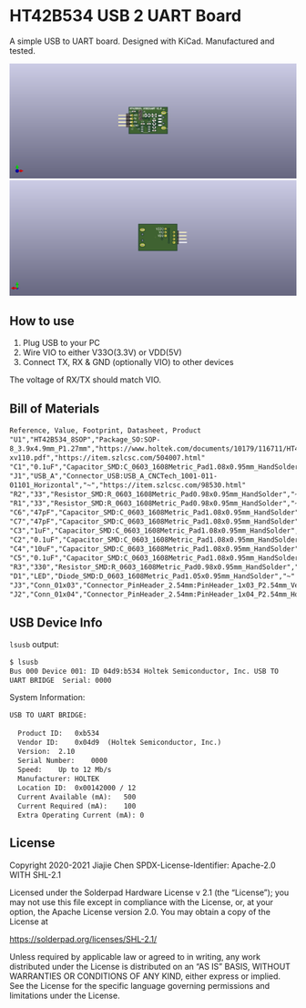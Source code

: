 # HT42B534 USB 2 UART Board

A simple USB to UART board. Designed with KiCad. Manufactured and tested.

![Front](Front.png)
![Back](Back.png)

## How to use

1. Plug USB to your PC
2. Wire VIO to either V33O(3.3V) or VDD(5V)
3. Connect TX, RX & GND (optionally VIO) to other devices

The voltage of RX/TX should match VIO.

## Bill of Materials

```csv
Reference, Value, Footprint, Datasheet, Product
"U1","HT42B534_8SOP","Package_SO:SOP-8_3.9x4.9mm_P1.27mm","https://www.holtek.com/documents/10179/116711/HT42B534-xv110.pdf","https://item.szlcsc.com/504007.html"
"C1","0.1uF","Capacitor_SMD:C_0603_1608Metric_Pad1.08x0.95mm_HandSolder","~"
"J1","USB_A","Connector_USB:USB_A_CNCTech_1001-011-01101_Horizontal","~","https://item.szlcsc.com/98530.html"
"R2","33","Resistor_SMD:R_0603_1608Metric_Pad0.98x0.95mm_HandSolder","~"
"R1","33","Resistor_SMD:R_0603_1608Metric_Pad0.98x0.95mm_HandSolder","~"
"C6","47pF","Capacitor_SMD:C_0603_1608Metric_Pad1.08x0.95mm_HandSolder","~"
"C7","47pF","Capacitor_SMD:C_0603_1608Metric_Pad1.08x0.95mm_HandSolder","~"
"C3","1uF","Capacitor_SMD:C_0603_1608Metric_Pad1.08x0.95mm_HandSolder","~"
"C2","0.1uF","Capacitor_SMD:C_0603_1608Metric_Pad1.08x0.95mm_HandSolder","~"
"C4","10uF","Capacitor_SMD:C_0603_1608Metric_Pad1.08x0.95mm_HandSolder","~"
"C5","0.1uF","Capacitor_SMD:C_0603_1608Metric_Pad1.08x0.95mm_HandSolder","~"
"R3","330","Resistor_SMD:R_0603_1608Metric_Pad0.98x0.95mm_HandSolder","~"
"D1","LED","Diode_SMD:D_0603_1608Metric_Pad1.05x0.95mm_HandSolder","~"
"J3","Conn_01x03","Connector_PinHeader_2.54mm:PinHeader_1x03_P2.54mm_Vertical","~"
"J2","Conn_01x04","Connector_PinHeader_2.54mm:PinHeader_1x04_P2.54mm_Horizontal","~"
```

## USB Device Info

`lsusb` output:

```shell
$ lsusb
Bus 000 Device 001: ID 04d9:b534 Holtek Semiconductor, Inc. USB TO UART BRIDGE  Serial: 0000
```

System Information:

```
USB TO UART BRIDGE:

  Product ID:	0xb534
  Vendor ID:	0x04d9  (Holtek Semiconductor, Inc.)
  Version:	2.10
  Serial Number:	0000
  Speed:	Up to 12 Mb/s
  Manufacturer:	HOLTEK
  Location ID:	0x00142000 / 12
  Current Available (mA):	500
  Current Required (mA):	100
  Extra Operating Current (mA):	0
```

## License

Copyright 2020-2021 Jiajie Chen
SPDX-License-Identifier: Apache-2.0 WITH SHL-2.1

Licensed under the Solderpad Hardware License v 2.1 (the “License”); you may not use this file except in compliance with the License, or, at your option, the Apache License version 2.0. You may obtain a copy of the License at

https://solderpad.org/licenses/SHL-2.1/

Unless required by applicable law or agreed to in writing, any work distributed under the License is distributed on an “AS IS” BASIS, WITHOUT WARRANTIES OR CONDITIONS OF ANY KIND, either express or implied. See the License for the specific language governing permissions and limitations under the License.